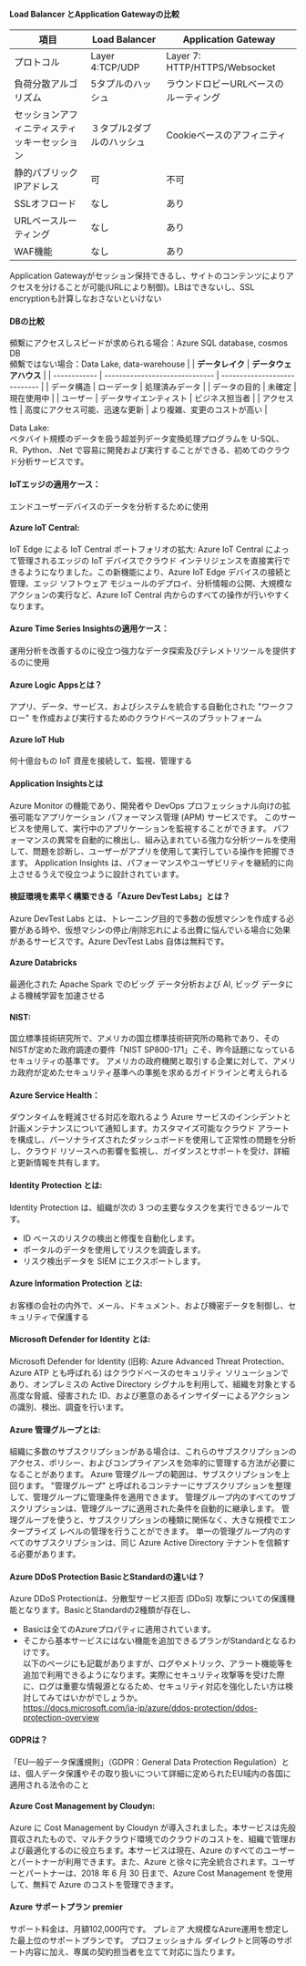  #### Load Balancer とApplication Gatewayの比較
 
 | 項目                                         | Load Balancer             | Application Gateway                   |
| -------------------------------------------- | ------------------------- | ------------------------------------- |
| プロトコル                                   | Layer 4:TCP/UDP           | Layer 7: HTTP/HTTPS/Websocket         |
| 負荷分散アルゴリズム                         | 5タプルのハッシュ         | ラウンドロビーURLベースのルーティング |
| セッションアフィニティスティッキーセッション | ３タプル2ダブルのハッシュ | Cookieベースのアフィニティ            |
| 静的パブリックIPアドレス                     | 可                        | 不可                                  |
| SSLオフロード                                | なし                      | あり                                  |
| URLベースルーティング                        | なし                      | あり                                  |
| WAF機能                                      | なし                      | あり                                  |

Application Gatewayがセッション保持できるし、サイトのコンテンツによりアクセスを分けることが可能(URLにより制御)。LBはできないし、SSL encryptionも計算しなおさないといけない

#### DBの比較

頻繫にアクセスしスピードが求められる場合：Azure SQL database, cosmos DB  
頻繫ではない場合：Data Lake, data-warehouse
|              | **データレイク**               | **データウェアハウス**       |
| ------------ | ------------------------------ | ---------------------------- |
| データ構造   | ローデータ                     | 処理済みデータ               |
| データの目的 | 未確定                         | 現在使用中                   |
| ユーザー     | データサイエンティスト         | ビジネス担当者               |
| アクセス性   | 高度にアクセス可能、迅速な更新 | より複雑、変更のコストが高い |

Data Lake:  
ペタバイト規模のデータを扱う超並列データ変換処理プログラムを U-SQL、R、Python、.Net で容易に開発および実行することができる、初めてのクラウド分析サービスです。

#### IoTエッジの適用ケース：  
エンドユーザーデバイスのデータを分析するために使用

#### Azure IoT Central:  
IoT Edge による IoT Central ポートフォリオの拡大: Azure IoT Central によって管理されるエッジの IoT デバイスでクラウド インテリジェンスを直接実行できるようになりました。この新機能により、Azure IoT Edge デバイスの接続と管理、エッジ ソフトウェア モジュールのデプロイ、分析情報の公開、大規模なアクションの実行など、Azure IoT Central 内からのすべての操作が行いやすくなります。

#### Azure Time Series Insightsの適用ケース：  
運用分析を改善するのに役立つ強力なデータ探索及びテレメトリツールを提供するのに使用

#### Azure Logic Appsとは？  
アプリ、データ、サービス、およびシステムを統合する自動化された "ワークフロー" を作成および実行するためのクラウドベースのプラットフォーム

#### Azure IoT Hub
何十億台もの IoT 資産を接続して、監視、管理する

#### Application Insightsとは  
Azure Monitor の機能であり、開発者や DevOps プロフェッショナル向けの拡張可能なアプリケーション パフォーマンス管理 (APM) サービスです。 このサービスを使用して、実行中のアプリケーションを監視することができます。 パフォーマンスの異常を自動的に検出し、組み込まれている強力な分析ツールを使用して、問題を診断し、ユーザーがアプリを使用して実行している操作を把握できます。 Application Insights は、パフォーマンスやユーザビリティを継続的に向上させるうえで役立つように設計されています。

#### 検証環境を素早く構築できる「Azure DevTest Labs」とは？  
Azure DevTest Labs とは、トレーニング目的で多数の仮想マシンを作成する必要がある時や、仮想マシンの停止/削除忘れによる出費に悩んでいる場合に効果があるサービスです。Azure DevTest Labs 自体は無料です。

#### Azure Databricks
最適化された Apache Spark でのビッグ データ分析および AI, ビッグ データによる機械学習を加速させる

#### NIST:  
国立標準技術研究所で、アメリカの国立標準技術研究所の略称であり、そのNISTが定めた政府調達の要件「NIST SP800-171」こそ、昨今話題になっているセキュリティの基準です。 アメリカの政府機関と取引する企業に対して、アメリカ政府が定めたセキュリティ基準への準拠を求めるガイドラインと考えられる

#### Azure Service Health：  
ダウンタイムを軽減させる対応を取れるよう Azure サービスのインシデントと計画メンテナンスについて通知します。カスタマイズ可能なクラウド アラートを構成し、パーソナライズされたダッシュボードを使用して正常性の問題を分析し、クラウド リソースへの影響を監視し、ガイダンスとサポートを受け、詳細と更新情報を共有します。

#### Identity Protection とは:  
Identity Protection は、組織が次の 3 つの主要なタスクを実行できるツールです。
 * ID ベースのリスクの検出と修復を自動化します。
 * ポータルのデータを使用してリスクを調査します。
 * リスク検出データを SIEM にエクスポートします。

#### Azure Information Protection とは:  
お客様の会社の内外で、メール、ドキュメント、および機密データを制御し、セキュリティで保護する

#### Microsoft Defender for Identity とは:  
Microsoft Defender for Identity (旧称: Azure Advanced Threat Protection、Azure ATP とも呼ばれる) はクラウドベースのセキュリティ ソリューションであり、オンプレミスの Active Directory シグナルを利用して、組織を対象とする高度な脅威、侵害された ID、および悪意のあるインサイダーによるアクションの識別、検出、調査を行います。

#### Azure 管理グループとは:  
組織に多数のサブスクリプションがある場合は、これらのサブスクリプションのアクセス、ポリシー、およびコンプライアンスを効率的に管理する方法が必要になることがあります。 Azure 管理グループの範囲は、サブスクリプションを上回ります。 "管理グループ" と呼ばれるコンテナーにサブスクリプションを整理して、管理グループに管理条件を適用できます。 管理グループ内のすべてのサブスクリプションは、管理グループに適用された条件を自動的に継承します。 管理グループを使うと、サブスクリプションの種類に関係なく、大きな規模でエンタープライズ レベルの管理を行うことができます。 単一の管理グループ内のすべてのサブスクリプションは、同じ Azure Active Directory テナントを信頼する必要があります。

#### Azure DDoS Protection BasicとStandardの違いは？  
Azure DDoS Protectionは、分散型サービス拒否 (DDoS) 攻撃についての保護機能となります。BasicとStandardの2種類が存在し、
 * Basicは全てのAzureプロパティに適用されています。
 * そこから基本サービスにはない機能を追加できるプランがStandardとなるわけです。  
以下のページにも記載がありますが、ログやメトリック、アラート機能等を追加で利用できるようになります。実際にセキュリティ攻撃等を受けた際に、ログは重要な情報源となるため、セキュリティ対応を強化したい方は検討してみてはいかがでしょうか。  
https://docs.microsoft.com/ja-jp/azure/ddos-protection/ddos-protection-overview

#### GDPRは？  
「EU一般データ保護規則」（GDPR：General Data Protection Regulation）とは、個人データ保護やその取り扱いについて詳細に定められたEU域内の各国に適用される法令のこと

#### Azure Cost Management by Cloudyn:  
Azure に Cost Management by Cloudyn が導入されました。本サービスは先般買収されたもので、マルチクラウド環境でのクラウドのコストを、組織で管理および最適化するのに役立ちます。本サービスは現在、Azure のすべてのユーザーとパートナーが利用できます。また、Azure と徐々に完全統合されます。ユーザーとパートナーは、2018 年 6 月 30 日まで、Azure Cost Management を使用して、無料で Azure のコストを管理できます。

#### Azure サポートプラン premier  
サポート料金は、月額102,000円です。 プレミア 大規模なAzure運用を想定した最上位のサポートプランです。 プロフェッショナル ダイレクトと同等のサポート内容に加え、専属の契約担当者を立てて対応に当たります。
